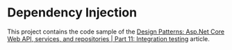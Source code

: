 # Dependency Injection
This project contains the code sample of the 
[Design Patterns: Asp.Net Core Web API, services, and repositories | Part 11: Integration testing](http://www.forevolve.com/en/articles/2017/10/02/design-patterns-web-api-service-and-repository-part-11/)
article.